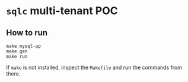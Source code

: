 # `sqlc` multi-tenant POC

## How to run

```
make mysql-up
make gen
make run
```

If `make` is not installed, inspect the `Makefile` and run the commands from there.
